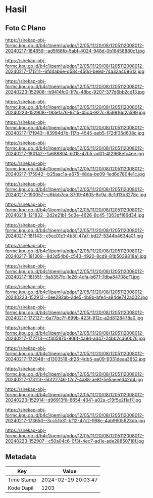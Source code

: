 # Hasil

## Foto C Plano

https://sirekap-obj-formc.kpu.go.id/b4c1/pemilu/pdpr/12/05/11/20/08/1205112008012-20240217-184859--ad5f88fb-5abf-4024-948d-0b16458880c1.jpg

https://sirekap-obj-formc.kpu.go.id/b4c1/pemilu/pdpr/12/05/11/20/08/1205112008012-20240217-171211--6fd4ab6e-d584-450d-be9d-74a32a409612.jpg

https://sirekap-obj-formc.kpu.go.id/b4c1/pemilu/pdpr/12/05/11/20/08/1205112008012-20240223-152908--b9414fc0-1f7a-48bc-9207-377d6bb2cd13.jpg

https://sirekap-obj-formc.kpu.go.id/b4c1/pemilu/pdpr/12/05/11/20/08/1205112008012-20240223-152908--193efa76-9715-45c4-927c-859916d2a599.jpg

https://sirekap-obj-formc.kpu.go.id/b4c1/pemilu/pdpr/12/05/11/20/08/1205112008012-20240217-171943--83994d7b-117b-4545-aeb5-f72df35d608c.jpg

https://sirekap-obj-formc.kpu.go.id/b4c1/pemilu/pdpr/12/05/11/20/08/1205112008012-20240217-180142--1a688804-b015-47b5-ad01-4f2968efc4ee.jpg

https://sirekap-obj-formc.kpu.go.id/b4c1/pemilu/pdpr/12/05/11/20/08/1205112008012-20240217-175942--b25aac1a-a675-48da-be09-1ed6d7804e1c.jpg

https://sirekap-obj-formc.kpu.go.id/b4c1/pemilu/pdpr/12/05/11/20/08/1205112008012-20240217-190057--c6bbb7ea-8709-4805-8c9a-6c1d13b3278c.jpg

https://sirekap-obj-formc.kpu.go.id/b4c1/pemilu/pdpr/12/05/11/20/08/1205112008012-20240218-121832--2d2e21b1-5d3e-4626-8c45-1363df166d34.jpg

https://sirekap-obj-formc.kpu.go.id/b4c1/pemilu/pdpr/12/05/11/20/08/1205112008012-20240217-181143--c5cc01c1-4b5f-47a7-bd27-5344b4634a01.jpg

https://sirekap-obj-formc.kpu.go.id/b4c1/pemilu/pdpr/12/05/11/20/08/1205112008012-20240217-181309--8d3d54b6-c543-4920-8cd9-81b5039818a1.jpg

https://sirekap-obj-formc.kpu.go.id/b4c1/pemilu/pdpr/12/05/11/20/08/1205112008012-20240217-181551--5a5357fc-1e26-4cfa-b671-7dba84708cf1.jpg

https://sirekap-obj-formc.kpu.go.id/b4c1/pemilu/pdpr/12/05/11/20/08/1205112008012-20240223-152912--0ee282ab-2de5-4b8b-bfe4-a94de742a002.jpg

https://sirekap-obj-formc.kpu.go.id/b4c1/pemilu/pdpr/12/05/11/20/08/1205112008012-20240217-172127--6a77bc7f-699b-423f-912c-a2d8128478a0.jpg

https://sirekap-obj-formc.kpu.go.id/b4c1/pemilu/pdpr/12/05/11/20/08/1205112008012-20240217-172713--cf305870-906f-4a9d-ad47-24bb2cd60b76.jpg

https://sirekap-obj-formc.kpu.go.id/b4c1/pemilu/pdpr/12/05/11/20/08/1205112008012-20240217-172948--d1303518-df26-4db5-aa09-9331deaa3652.jpg

https://sirekap-obj-formc.kpu.go.id/b4c1/pemilu/pdpr/12/05/11/20/08/1205112008012-20240217-173113--5b122746-f2c7-4a88-ae81-5e5aeeed42d4.jpg

https://sirekap-obj-formc.kpu.go.id/b4c1/pemilu/pdpr/12/05/11/20/08/1205112008012-20240223-152914--d96913f8-6654-4341-a02a-c19f5e2f1af7.jpg

https://sirekap-obj-formc.kpu.go.id/b4c1/pemilu/pdpr/12/05/11/20/08/1205112008012-20240217-173650--3cc51b31-bf12-47c2-998e-4ab9605623db.jpg

https://sirekap-obj-formc.kpu.go.id/b4c1/pemilu/pdpr/12/05/11/20/08/1205112008012-20240223-152907--c50a04c6-0f3f-4ec7-ad1e-ade28850718f.jpg


## Metadata

| Key        | Value               |
| ---------- | ------------------- |
| Time Stamp | 2024-02-29 20:03:47 |
| Kode Dapil | 1203                |



